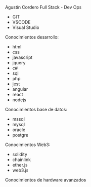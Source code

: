 Agustín Cordero Full Stack - Dev Ops

- GIT
- VSCODE
- Visual Studio

Conocimientos desarrollo:
  * html
  * css
  * javascript
  * jquery
  * c#
  * sql
  * php
  * jest
  * angular
  * react
  * nodejs

Conocimientos base de datos:
 * mssql
 * mysql
 * oracle
 * postgre

Conocimientos Web3:
 * solidity
 * chainlink
 * ether.js
 * web3.js
 
 Conocimientos de hardware avanzados
